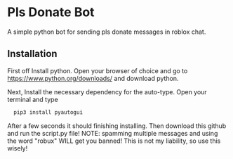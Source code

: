 
# Pls Donate Bot

A simple python bot for sending pls donate messages in roblox chat.


## Installation

First off Install python.
Open your browser of choice and go to https://www.python.org/downloads/ and download python.

Next, Install the necessary dependency for the auto-type. Open your terminal and type
```bash
  pip3 install pyautogui
```
After a few seconds it should finishing installing. 
Then download this github and run the script.py file!
NOTE: spamming multiple messages and using the word "robux" WILL get you banned! This is not my liability, so use this wisely!
